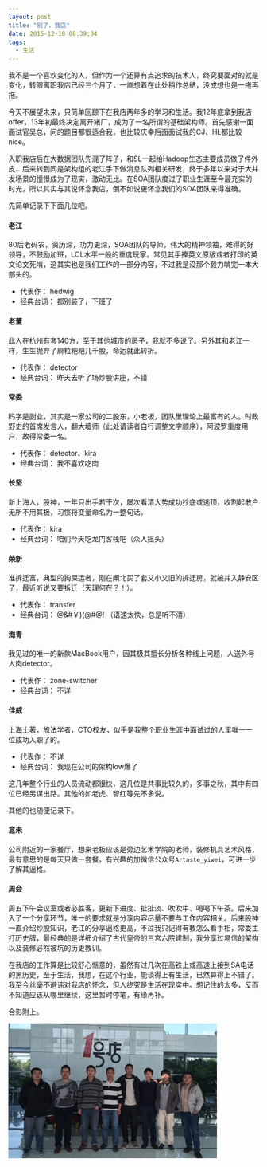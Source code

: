 ```yaml
---
layout: post
title: "别了，我店"
date: 2015-12-10 00:39:04
tags:
  - 生活
---
```


我不是一个喜欢变化的人，但作为一个还算有点追求的技术人，终究要面对的就是变化，转眼离职我店已经三个月了，一直想着在此处稍作总结，没成想也是一拖再拖。

今天不展望未来，只简单回顾下在我店两年多的学习和生活。我12年底拿到我店offer，13年初最终决定离开猪厂，成为了一名所谓的基础架构师。首先感谢一面面试官吴总，问的题目都很适合我，也比较庆幸后面面试我的CJ、HL都比较nice。

入职我店后在大数据团队先混了阵子，和SL一起给Hadoop生态主要成员做了件外皮，后来转到同是架构组的老江手下做消息队列相关研发，终于多年以来对于大并发场景的憧憬成为了现实，激动无比。在SOA团队度过了职业生涯至今最充实的时光，所以其实与其说怀念我店，倒不如说更怀念我们的SOA团队来得准确。

先简单记录下下面几位吧。

#### 老江
80后老码农，资历深，功力更深，SOA团队的导师，伟大的精神领袖，难得的好领导，不鼓励加班，LOL水平一般的重度玩家。常见其手捧英文原版或者打印的英文论文死啃，这其实也是我们工作的一部分内容，不过我是没那个毅力啃完一本大部头的。

* 代表作： hedwig
* 经典台词： 都别装了，下班了

#### 老董
此人在杭州有套140方，至于其他城市的房子，我就不多说了。另外其和老江一样，生生抛弃了屙粒粑粑几千股，命运就此转折。

* 代表作： detector
* 经典台词： 昨天去听了场炒股讲座，不错

#### 常委
码字是副业，其实是一家公司的二股东，小老板，团队里理论上最富有的人。时政野史的首席发言人，翻大墙师（此处请读者自行调整文字顺序），阿波罗重度用户，故得常委一名。

* 代表作： detector、kira
* 经典台词： 我不喜欢吃肉

#### 长坚
新上海人，股神，一年只出手若干次，屡次看清大势成功抄底或逃顶，收割起散户无所不用其极，习惯将变量命名为一整句话。

* 代表作： kira
* 经典台词： 咱们今天吃龙门客栈吧（众人摇头）

#### 荣新
准拆迁富，典型的狗屎运者，刚在闸北买了套又小又旧的拆迁房，就被并入静安区了，最近听说又要拆迁（天理何在？！）。

* 代表作： transfer
* 经典台词： @&#￥)(@#@! （语速太快，总是听不清）

#### 海青
我见过的唯一的新款MacBook用户，因其极其擅长分析各种线上问题，人送外号人肉detector。

* 代表作： zone-switcher
* 经典台词： 不详

#### 佳威
上海土著，旅法学者，CTO校友，似乎是我整个职业生涯中面试过的人里唯一一位成功入职了的。

* 代表作： 不详
* 经典台词： 我现在公司的架构low爆了

这几年整个行业的人员流动都很快，这几位是共事比较久的，多事之秋，其中有四位已经另谋出路。其他的如老虎、智红等先不多说。

其他的也随便记录下。

#### 意未
公司附近的一家餐厅，想来老板应该是旁边艺术学院的老师，装修机具艺术风格，最有意思的是每天只做一套餐，有兴趣的加微信公众号`Artaste_yiwei`，可进一步了解其逼格。

#### 周会
周五下午会议室或者必胜客，更新下进度、扯扯淡、吹吹牛、喝喝下午茶。后来加入了一个分享环节，唯一的要求就是分享内容尽量不要与工作内容相关。后来股神一直介绍炒股知识，老江的分享逼格更高，不过我只记得有教怎么看手相，常委主打历史牌，最经典的是详细介绍了古代皇帝的三宫六院建制，我分享过易信的架构以及装修必然被坑的历史教训。

在我店的工作算是比较舒心惬意的，虽然有过几次在高铁上或高速上接到SA电话的黑历史，至于生活，我想，在这个行业，能谈得上有生活，已然算得上不错了。我至今丝毫不避讳对我店的怀念，但人终究是生活在现实中。想记住的太多，反而不知道应该从哪里继续，这里暂时停笔，有缘再补。

合影附上。

![1号店的伙计们！](/images/yhd_workmates.png)
